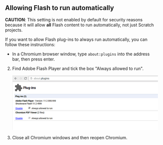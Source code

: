 ## Allowing Flash to run automatically

**CAUTION**: This setting is not enabled by default for security reasons because it will allow **all** Flash content to run automatically, not just Scratch projects. 

If you want to allow Flash plug-ins to always run automatically, you can follow these instructions:

- In a Chromium browser window, type `about:plugins` into the address bar, then press enter.
2. Find Adobe Flash Player and tick the box "Always allowed to run".

	![About plug-ins](images/about-plugins.png)
	
3. Close all Chromium windows and then reopen Chromium.


